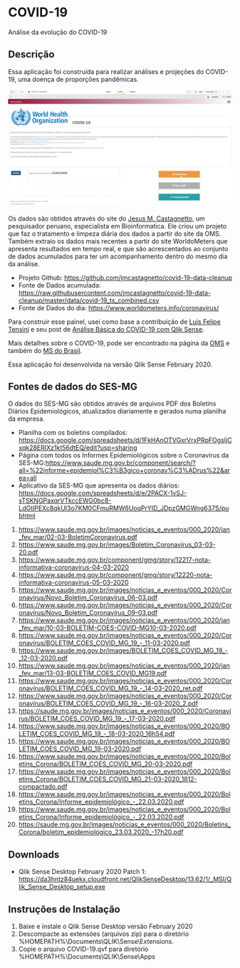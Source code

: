 # COVID-19

 Análise da evolução do COVID-19

## Descrição

Essa aplicação foi construída para realizar análises e projeções do COVID-19, uma doença de proporções pandêmicas.

![COVID-19](https://github.com/pbergo/COVID-19/blob/master/COVID-19-Geral.gif)

Os dados são obtidos através do site do [Jesus M. Castagnetto](https://castagnetto.site/), um pesquisador peruano, especialista em Bioinformatica. Ele criou um projeto que faz o tratamento e limpeza diária dos dados a partir do site da OMS. Também extraio os dados mais recentes a partir do site WorldoMeters que apresenta resultados em tempo real, e que são acrescentados ao conjunto de dados acumulados para ter um acompanhamento dentro do mesmo dia da análise.

* Projeto Github: <https://github.com/jmcastagnetto/covid-19-data-cleanup>
* Fonte de Dados acumulada: <https://raw.githubusercontent.com/jmcastagnetto/covid-19-data-cleanup/master/data/covid-19_ts_combined.csv>
* Fonte de Dados do dia: <https://www.worldometers.info/coronavirus/>

Para construir esse painel, usei como base a contribuição de [Luis Felipe Tensini](https://www.linkedin.com/in/tensini/) e seu post de [Análise Básica do COVID-19 com Qlik Sense](https://www.linkedin.com/posts/tensini_qlik-coronavirus-activity-6643295124241567744-D1Ao).

Mais detalhes sobre o COVID-19, pode ser encontrado na página da [OMS](https://www.who.int/emergencies/diseases/novel-coronavirus-2019) e também do [MS do Brasil](https://coronavirus.saude.gov.br).

Essa aplicação foi desenvolvida na versão Qlik Sense February 2020.

## Fontes de dados do SES-MG

O dados do SES-MG são obtidos através de arquivos PDF dos Boletins Diários Epidemiológicos, atualizados diariamente e gerados numa planilha da empresa.

* Planilha com os boletins compilados: <https://docs.google.com/spreadsheets/d/1FkHAnOTVGxrVrxPRpFOgsIjCxqk28ERIXz1kt56dtEQ/edit?usp=sharing>
* Página com todos os Informes Epidemiológicos sobre o Coronavírus da SES-MG:<https://www.saude.mg.gov.br/component/search/?all=%22informe+epidemiol%C3%B3gico+coronav%C3%ADrus%22&area=all>
* Aplicativo da SES-MG que apresenta os dados diários: <https://docs.google.com/spreadsheets/d/e/2PACX-1vSJ-sTSKNGPaxqrVTkccEWG0bc8-LdGtlPEXc8qkUI3o7KM0CFmuRMW6UoqPrYID_JDpzGMGWng637S/pubhtml>

1. <https://www.saude.mg.gov.br/images/noticias_e_eventos/000_2020/jan_fev_mar/02-03-BoletimCoronavirus.pdf>
2. <https://www.saude.mg.gov.br/images/Boletim_Coronavírus_03-03-20.pdf>
3. <https://www.saude.mg.gov.br/component/gmg/story/12217-nota-informativa-coronavirus-04-03-2020>
4. <https://www.saude.mg.gov.br/component/gmg/story/12220-nota-informativa-coronavirus-05-03-2020>
5. <https://www.saude.mg.gov.br/images/noticias_e_eventos/000_2020/Coronavírus/Novo_Boletim_Coronavírus_06-03.pdf>
6. <https://www.saude.mg.gov.br/images/noticias_e_eventos/000_2020/Coronavírus/Novo_Boletim_Coronavírus_09-03.pdf>
7. <https://www.saude.mg.gov.br/images/noticias_e_eventos/000_2020/jan_fev_mar/10-03-BOLETIM-COES-COVID-MG10-03-2020.pdf>
8. <https://www.saude.mg.gov.br/images/noticias_e_eventos/000_2020/Coronavírus/BOLETIM_COES_COVID_MG_19_-_11-03-2020.pdf>
9. <https://www.saude.mg.gov.br/images/BOLETIM_COES_COVID_MG_19_-_12-03-2020.pdf>
10. <https://www.saude.mg.gov.br/images/noticias_e_eventos/000_2020/jan_fev_mar/13-03-BOLETIM_COES_COVID_MG19.pdf>
11. <https://www.saude.mg.gov.br/images/noticias_e_eventos/000_2020/Coronavírus/BOLETIM_COES_COVID_MG_19_-_14-03-2020_ret.pdf>
12. <https://www.saude.mg.gov.br/images/noticias_e_eventos/000_2020/Coronavírus/BOLETIM_COES_COVID_MG_19_-_16-03-2020_2.pdf>
13. <https://saude.mg.gov.br/images/noticias_e_eventos/000_2020/Coronavírus/BOLETIM_COES_COVID_MG_19_-_17-03-2020.pdf>
14. <https://www.saude.mg.gov.br/images/noticias_e_eventos/000_2020/BOLETIM_COES_COVID_MG_19_-_18-03-2020_16h54.pdf>
15. <https://www.saude.mg.gov.br/images/noticias_e_eventos/000_2020/BOLETIM_COES_COVID_MG_19-03-2020.pdf>
16. <https://www.saude.mg.gov.br/images/noticias_e_eventos/000_2020/Boletins_Corona/BOLETIM_COES_COVID_MG_20-03-2020.pdf>
17. <https://www.saude.mg.gov.br/images/noticias_e_eventos/000_2020/Boletins_Corona/BOLETIM_COES_COVID_MG_21-03-2020_1812-compactado.pdf>
18. <https://www.saude.mg.gov.br/images/noticias_e_eventos/000_2020/Boletins_Corona/Informe_epidemiológico_-_22.03.2020.pdf>
19. <https://www.saude.mg.gov.br/images/noticias_e_eventos/000_2020/Boletins_Corona/Informe_epidemiológico_-_22.03.2020.pdf>
20. <https://saude.mg.gov.br/images/noticias_e_eventos/000_2020/Boletins_Corona/boletim_epidemiológico_23.03.2020_-17h20.pdf>

## Downloads

* Qlik Sense Desktop February 2020 Patch 1: <https://da3hntz84uekx.cloudfront.net/QlikSenseDesktop/13.62/1/_MSI/Qlik_Sense_Desktop_setup.exe>

## Instruções de Instalação

1. Baixe e instale o Qlik Sense Desktop versão February 2020
2. Descompacte as extensões (arquivos zip) para o diretório %HOMEPATH%\Documents\QLIK\Sense\Extensions.
3. Copie o arquivo COVID-19.qvf para diretório %HOMEPATH%\Documents\QLIK\Sense\Apps
